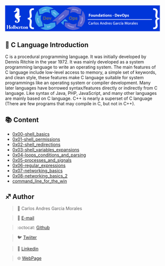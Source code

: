 ![](Top.png)

## :orange_book: C Language Introduction

C is a procedural programming language. It was initially developed by Dennis Ritchie in the year 1972. It was mainly developed as a system programming language to write an operating system. The main features of C language include low-level access to memory, a simple set of keywords, and clean style, these features make C language suitable for system programmings like an operating system or compiler development.
Many later languages have borrowed syntax/features directly or indirectly from C language. Like syntax of Java, PHP, JavaScript, and many other languages are mainly based on C language. C++ is nearly a superset of C language (There are few programs that may compile in C, but not in C++).

## :books: Content

- [0x00-shell_basics](0x00-shell_basics/)
- [0x01-shell_permissions](0x01-shell_permissions/)
- [0x02-shell_redirections](0x02-shell_redirections/)
- [0x03-shell_variables_expansions](0x03-shell_variables_expansions/)
- [0x04-loops_conditions_and_parsing](0x04-loops_conditions_and_parsing/)
- [0x05-processes_and_signals](0x05-processes_and_signals/)
- [0x06-regular_expressions](0x06-regular_expressions/)
- [0x07-networking_basics](0x07-networking_basics/)
- [0x08-networking_basics_2](0x08-networking_basics_2/)
- [command_line_for_the_win](command_line_for_the_win/)

## :sagittarius: Author

> :man: Carlos Andres Garcia Morales

> :e-mail: [E-mail](agzsoftsi@gmail.com)

> :octocat: [Github](https://github.com/agzsoftsi)

> :bird: [Twiiter](https://twitter.com/karlgarmor)

> :blue_book: [Linkedin](https://twitter.com/karlgarmor)

> :globe_with_meridians: [WebPage](https://www.agzsoftsi.tech/)
